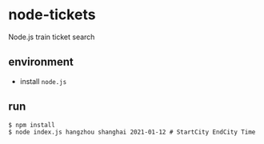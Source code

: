 # node-tickets
Node.js train ticket search

## environment

* install `node.js`

## run

```
$ npm install
$ node index.js hangzhou shanghai 2021-01-12 # StartCity EndCity Time
```
